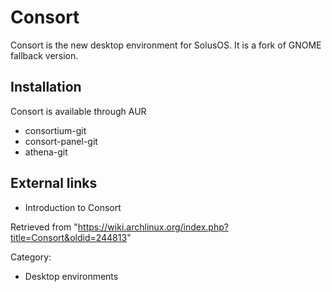 Consort
=======

Consort is the new desktop environment for SolusOS. It is a fork of
GNOME fallback version.

Installation
------------

Consort is available through AUR

-   consortium-git
-   consort-panel-git
-   athena-git

External links
--------------

-   Introduction to Consort

Retrieved from
"https://wiki.archlinux.org/index.php?title=Consort&oldid=244813"

Category:

-   Desktop environments
